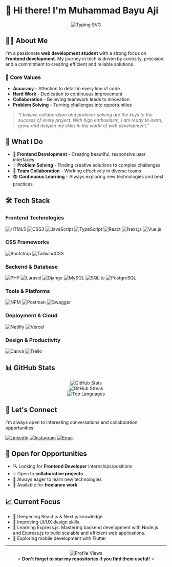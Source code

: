 # 👋 Hi there! I'm Muhammad Bayu Aji

<div align="center">
  <img src="https://readme-typing-svg.herokuapp.com?font=Fira+Code&pause=1000&width=435&lines=Frontend+Developer;Web+Development+Enthusiast;Problem+Solver;Always+Learning" alt="Typing SVG" />
</div>

## 🧑‍💻 About Me

I'm a passionate **web development student** with a strong focus on **Frontend development**. My journey in tech is driven by curiosity, precision, and a commitment to creating efficient and reliable solutions.

### 🎯 Core Values
- **Accuracy** - Attention to detail in every line of code
- **Hard Work** - Dedication to continuous improvement
- **Collaboration** - Believing teamwork leads to innovation
- **Problem Solving** - Turning challenges into opportunities

> *"I believe collaboration and problem-solving are the keys to the success of every project. With high enthusiasm, I am ready to learn, grow, and deepen my skills in the world of web development."*

## 🚀 What I Do

- 🎨 **Frontend Development** - Creating beautiful, responsive user interfaces
- 💡 **Problem Solving** - Finding creative solutions to complex challenges
- 🤝 **Team Collaboration** - Working effectively in diverse teams
- 📚 **Continuous Learning** - Always exploring new technologies and best practices

## 🛠️ Tech Stack

### Frontend Technologies
![HTML5](https://img.shields.io/badge/HTML5-%23E34F26.svg?style=for-the-badge&logo=html5&logoColor=white)
![CSS3](https://img.shields.io/badge/CSS3-%231572B6.svg?style=for-the-badge&logo=css3&logoColor=white)
![JavaScript](https://img.shields.io/badge/JavaScript-%23323330.svg?style=for-the-badge&logo=javascript&logoColor=%23F7DF1E)
![TypeScript](https://img.shields.io/badge/TypeScript-%23007ACC.svg?style=for-the-badge&logo=typescript&logoColor=white)
![React](https://img.shields.io/badge/React-%2320232a.svg?style=for-the-badge&logo=react&logoColor=%2361DAFB)
![Next.js](https://img.shields.io/badge/Next.js-%23000000.svg?style=for-the-badge&logo=next.js&logoColor=white)
![Vue.js](https://img.shields.io/badge/Vue.js-%23354985.svg?style=for-the-badge&logo=vuedotjs&logoColor=%23fff)

### CSS Frameworks
![Bootstrap](https://img.shields.io/badge/Bootstrap-%238511FA.svg?style=for-the-badge&logo=bootstrap&logoColor=white)
![TailwindCSS](https://img.shields.io/badge/Tailwind_CSS-%2338B2AC.svg?style=for-the-badge&logo=tailwind-css&logoColor=white)

### Backend & Database
![PHP](https://img.shields.io/badge/PHP-%23777BB4.svg?style=for-the-badge&logo=php&logoColor=white)
![Laravel](https://img.shields.io/badge/Laravel-%23FF2D20.svg?style=for-the-badge&logo=laravel&logoColor=white)
![Django](https://img.shields.io/badge/Django-%23092E20.svg?style=for-the-badge&logo=django&logoColor=white)
![MySQL](https://img.shields.io/badge/MySQL-4479A1.svg?style=for-the-badge&logo=mysql&logoColor=white)
![SQLite](https://img.shields.io/badge/SQLite-%2307405e.svg?style=for-the-badge&logo=sqlite&logoColor=white)
![PostgreSQL](https://img.shields.io/badge/PostgreSQL-%23336791.svg?style=for-the-badge&logo=postgresql&logoColor=white)

### Tools & Platforms
![NPM](https://img.shields.io/badge/NPM-%23CB3837.svg?style=for-the-badge&logo=npm&logoColor=white)
![Postman](https://img.shields.io/badge/Postman-FF6C37?style=for-the-badge&logo=postman&logoColor=white)
![Swagger](https://img.shields.io/badge/Swagger-%2385EA2D.svg?style=for-the-badge&logo=swagger&logoColor=black)

### Deployment & Cloud
![Netlify](https://img.shields.io/badge/Netlify-%23000000.svg?style=for-the-badge&logo=netlify&logoColor=#00C7B7)
![Vercel](https://img.shields.io/badge/Vercel-%23000000.svg?style=for-the-badge&logo=vercel&logoColor=white)

### Design & Productivity
![Canva](https://img.shields.io/badge/Canva-%2300C4CC.svg?style=for-the-badge&logo=Canva&logoColor=white)
![Trello](https://img.shields.io/badge/Trello-%23026AA7.svg?style=for-the-badge&logo=Trello&logoColor=white)

## 📊 GitHub Stats

<div align="center">
  <img src="https://github-readme-stats.vercel.app/api?username=M-Bayu-Aji&theme=dark&hide_border=false&include_all_commits=false&count_private=false" alt="GitHub Stats" />
  <br/>
  <img src="https://github-readme-streak-stats.herokuapp.com/?user=M-Bayu-Aji&theme=dark&hide_border=false" alt="GitHub Streak" />
  <br/>
  <img src="https://github-readme-stats.vercel.app/api/top-langs/?username=M-Bayu-Aji&theme=dark&hide_border=false&include_all_commits=false&count_private=false&layout=compact" alt="Top Languages" />
</div>

<!-- ## 🌟 Featured Projects

### 🔥 Project Name
Brief description of your most impressive project
- **Tech Stack**: React, TailwindCSS, Node.js
- **Features**: Responsive design, API integration, User authentication
- [🔗 Live Demo](https://your-project-url.com) | [📁 Repository](https://github.com/yourusername/project)

### 🎯 Another Project
Description of another significant project
- **Tech Stack**: Laravel, MySQL, Bootstrap
- **Features**: CRUD operations, Admin panel, Email notifications
- [🔗 Live Demo](https://your-project-url.com) | [📁 Repository](https://github.com/yourusername/project) -->

## 🤝 Let's Connect

I'm always open to interesting conversations and collaboration opportunities!

[![LinkedIn](https://img.shields.io/badge/LinkedIn-%230077B5.svg?style=for-the-badge&logo=linkedin&logoColor=white)](https://linkedin.com/in/baayuaaji)
[![Instagram](https://img.shields.io/badge/Instagram-%23E4405F.svg?style=for-the-badge&logo=Instagram&logoColor=white)](https://instagram.com/baayuaajii)
[![Email](https://img.shields.io/badge/Email-D14836?style=for-the-badge&logo=gmail&logoColor=white)](mailto:muhammadbayuajisutisnapurta@gmail.com)

## 💼 Open for Opportunities

- 🔍 Looking for **Frontend Developer** internships/positions
- 💡 Open to **collaborative projects**
- 🌱 Always eager to learn new technologies
- 🤝 Available for **freelance work**

## 📈 Current Focus

- 🚀 Deepening React.js & Next.js knowledge
- 🎨 Improving UI/UX design skills  
- 🔧 Learning Express.js: Mastering backend development with Node.js and Express.js to build scalable and efficient web applications.
- 📱 Exploring mobile development with Flutter

---

<div align="center">
  <img src="https://komarev.com/ghpvc/?username=M-Bayu-Aji&color=brightgreen" alt="Profile Views" />
</div>

<div align="center">
  ⭐ <strong>Don't forget to star my repositories if you find them useful!</strong> ⭐
</div>
